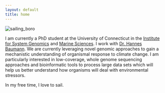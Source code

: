 ```yaml
---
layout: default
title: home
---
```


![sailing_boro](https://github.com/LucasFJones/LucasFJones.github.io/assets/65695212/7d00e378-5381-4143-a2cc-9deaef60f5cb)


I am currently a PhD student at the University of Connecticut in the [Institute for System Genomics](https://isg.uconn.edu) and [Marine Sciences](https://marinesciences.uconn.edu). I work with [Dr. Hannes Baumann](https://befel.marinesciences.uconn.edu). We are currently leveraging novel genomic approaches to gain a mechanistic understanding of organismal response to climate change. I am particularly interested in low-coverage, whole genome sequencing approaches and bioinformatic tools to process large data sets which will help us better understand how organisms will deal with environmental stressors.

In my free time, I love to sail.


